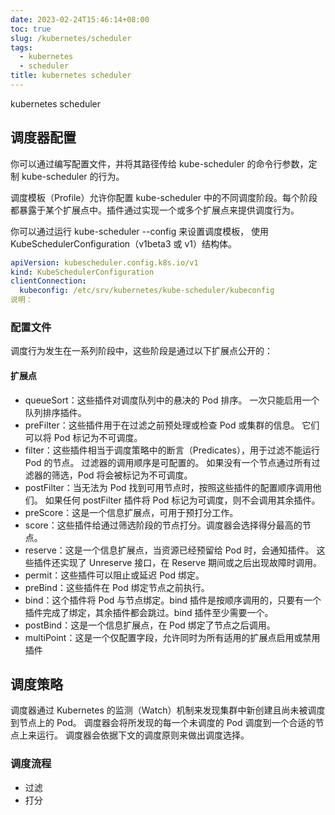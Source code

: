 ```yaml
---
date: 2023-02-24T15:46:14+08:00
toc: true
slug: /kubernetes/scheduler 
tags:
  - kubernetes
  - scheduler
title: kubernetes scheduler
---
```


<!--abstract-->

kubernetes scheduler

<!--more-->


## 调度器配置
你可以通过编写配置文件，并将其路径传给 kube-scheduler 的命令行参数，定制 kube-scheduler 的行为。

调度模板（Profile）允许你配置 kube-scheduler 中的不同调度阶段。每个阶段都暴露于某个扩展点中。插件通过实现一个或多个扩展点来提供调度行为。

你可以通过运行 kube-scheduler --config <filename> 来设置调度模板， 使用 KubeSchedulerConfiguration（v1beta3 或 v1）结构体。

```yml
apiVersion: kubescheduler.config.k8s.io/v1
kind: KubeSchedulerConfiguration
clientConnection:
  kubeconfig: /etc/srv/kubernetes/kube-scheduler/kubeconfig
说明：
```


### 配置文件
调度行为发生在一系列阶段中，这些阶段是通过以下扩展点公开的：

#### 扩展点

- queueSort：这些插件对调度队列中的悬决的 Pod 排序。 一次只能启用一个队列排序插件。
- preFilter：这些插件用于在过滤之前预处理或检查 Pod 或集群的信息。 它们可以将 Pod 标记为不可调度。
- filter：这些插件相当于调度策略中的断言（Predicates），用于过滤不能运行 Pod 的节点。 过滤器的调用顺序是可配置的。 如果没有一个节点通过所有过滤器的筛选，Pod 将会被标记为不可调度。
- postFilter：当无法为 Pod 找到可用节点时，按照这些插件的配置顺序调用他们。 如果任何 postFilter 插件将 Pod 标记为可调度，则不会调用其余插件。
- preScore：这是一个信息扩展点，可用于预打分工作。
- score：这些插件给通过筛选阶段的节点打分。调度器会选择得分最高的节点。
- reserve：这是一个信息扩展点，当资源已经预留给 Pod 时，会通知插件。 这些插件还实现了 Unreserve 接口，在 Reserve 期间或之后出现故障时调用。
- permit：这些插件可以阻止或延迟 Pod 绑定。
- preBind：这些插件在 Pod 绑定节点之前执行。
- bind：这个插件将 Pod 与节点绑定。bind 插件是按顺序调用的，只要有一个插件完成了绑定，其余插件都会跳过。bind 插件至少需要一个。
- postBind：这是一个信息扩展点，在 Pod 绑定了节点之后调用。
- multiPoint：这是一个仅配置字段，允许同时为所有适用的扩展点启用或禁用插件

## 调度策略

调度器通过 Kubernetes 的监测（Watch）机制来发现集群中新创建且尚未被调度到节点上的 Pod。 调度器会将所发现的每一个未调度的 Pod 调度到一个合适的节点上来运行。 调度器会依据下文的调度原则来做出调度选择。

### 调度流程
- 过滤
- 打分